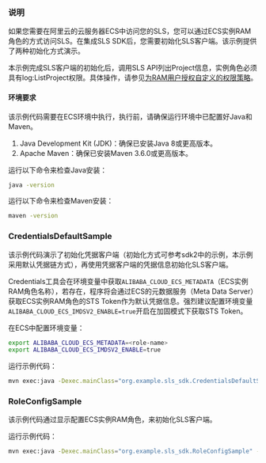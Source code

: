 ### 说明
如果您需要在阿里云的云服务器ECS中访问您的SLS，您可以通过ECS实例RAM角色的方式访问SLS。在集成SLS SDK后，您需要初始化SLS客户端。该示例提供了两种初始化方式演示。

本示例完成SLS客户端的初始化后，调用SLS API列出Project信息，实例角色必须具有log:ListProject权限。具体操作，请参见[为RAM用户授权自定义的权限策略](https://help.aliyun.com/zh/oss/user-guide/common-examples-of-ram-policies#section-ucu-jv0-zip)。

#### 环境要求
该示例代码需要在ECS环境中执行，执行前，请确保运行环境中已配置好Java和Maven。
1. Java Development Kit (JDK)：确保已安装Java 8或更高版本。
2. Apache Maven：确保已安装Maven 3.6.0或更高版本。

运行以下命令来检查Java安装：
```bash
java -version
```
运行以下命令来检查Maven安装：
```bash
maven -version
```
### CredentialsDefaultSample
该示例代码演示了初始化凭据客户端（初始化方式可参考sdk2中的示例，本示例采用默认凭据链方式），再使用凭据客户端的凭据信息初始化SLS客户端。

Credentials工具会在环境变量中获取`ALIBABA_CLOUD_ECS_METADATA`（ECS实例RAM角色名称），若存在，程序将会通过ECS的元数据服务（Meta Data Server）获取ECS实例RAM角色的STS Token作为默认凭据信息。强烈建议配置环境变量`ALIBABA_CLOUD_ECS_IMDSV2_ENABLE=true`开启在加固模式下获取STS Token。

在ECS中配置环境变量：
```bash
export ALIBABA_CLOUD_ECS_METADATA=<role-name>
export ALIBABA_CLOUD_ECS_IMDSV2_ENABLE=true
```
运行示例代码：
```bash
mvn exec:java -Dexec.mainClass="org.example.sls_sdk.CredentialsDefaultSample" -e -q
```

### RoleConfigSample
该示例代码通过显示配置ECS实例RAM角色，来初始化SLS客户端。

运行示例代码：
```bash
mvn exec:java -Dexec.mainClass="org.example.sls_sdk.RoleConfigSample" -e -q
```
